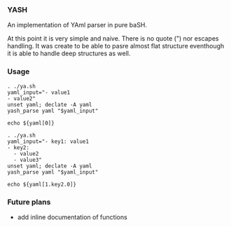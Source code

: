 ### YASH
An implementation of YAml parser in pure baSH.

At this point it is very simple and naive. There is no quote (") nor escapes handling.
It was create to be able to pasre almost flat structure eventhough it is able to handle
deep structures as well.

### Usage

```
. ./ya.sh
yaml_input="- value1
- value2"
unset yaml; declate -A yaml
yash_parse yaml "$yaml_input"

echo ${yaml[0]}
```

```
. ./ya.sh
yaml_input="- key1: value1
- key2:
  - value2
  - value3"
unset yaml; declate -A yaml
yash_parse yaml "$yaml_input"

echo ${yaml[1.key2.0]}
```

### Future plans
* add inline documentation of functions
